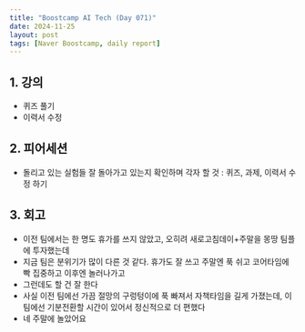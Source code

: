 ```yaml
---
title: "Boostcamp AI Tech (Day 071)"
date: 2024-11-25
layout: post
tags: [Naver Boostcamp, daily report]
---
```

## 1. 강의
- 퀴즈 풀기
- 이력서 수정

## 2. 피어세션
- 돌리고 있는 실험들 잘 돌아가고 있는지 확인하며 각자 할 것 : 퀴즈, 과제, 이력서 수정 하기

## 3. 회고
- 이전 팀에서는 한 명도 휴가를 쓰지 않았고, 오히려 새로고침데이+주말을 몽땅 팀플에 투자했는데
- 지금 팀은 분위기가 많이 다른 것 같다. 휴가도 잘 쓰고 주말엔 푹 쉬고 코어타임에 빡 집중하고 이후엔 놀러나가고
- 그런데도 할 건 잘 한다
- 사실 이전 팀에선 가끔 절망의 구렁텅이에 푹 빠져서 자책타임을 길게 가졌는데, 이 팀에선 기분전환할 시간이 있어서 정신적으로 더 편했다
- 네 주말에 놀았어요